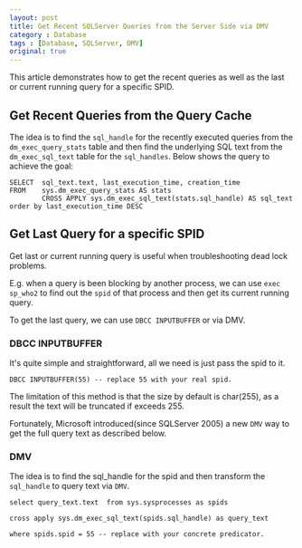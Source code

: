 ```yaml
---
layout: post
title: Get Recent SQLServer Queries from the Server Side via DMV
category : Database
tags : [Database, SQLServer, DMV]
original: true
---
```


This article demonstrates how to get the recent queries as well as the last or current running query for a specific SPID.

## Get Recent Queries from the Query Cache

The idea is to find the `sql_handle` for the recently executed queries from the `dm_exec_query_stats` table and then find the underlying SQL text from the `dm_exec_sql_text` table for the `sql_handles`. Below shows the query to achieve the goal:

    SELECT  sql_text.text, last_execution_time, creation_time
    FROM    sys.dm_exec_query_stats AS stats
            CROSS APPLY sys.dm_exec_sql_text(stats.sql_handle) AS sql_text
    order by last_execution_time DESC



## Get Last Query for a specific SPID

Get last or current running query is useful when troubleshooting dead lock problems.

E.g. when a query is been blocking by another process, we can use `exec sp_who2` to find out the `spid` of that process and then get its current running query.

To get the last query, we can use `DBCC INPUTBUFFER` or via DMV.

### DBCC INPUTBUFFER

It's quite simple and straightforward, all we need is just pass the spid to it.

    DBCC INPUTBUFFER(55) -- replace 55 with your real spid.

The limitation of this method is that the size by default is char(255), as a result the text will be truncated if exceeds 255.

Fortunately, Microsoft introduced(since SQLServer 2005) a new `DMV` way to get the full query text as described below.

### DMV

The idea is to find the sql_handle for the spid and then transform the `sql_handle` to query text via `DMV`.

    select query_text.text  from sys.sysprocesses as spids

    cross apply sys.dm_exec_sql_text(spids.sql_handle) as query_text

    where spids.spid = 55 -- replace with your concrete predicator.
